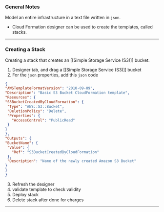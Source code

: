 
### General Notes

Model an entire infrastructure in a text file written in `json`.
- Cloud Formation designer can be used to create the templates, called stacks.

___
### Creating a Stack

Creating a stack that creates an [[Simple Storage Service (S3)]] bucket.

1. Designer tab, and drag a [[Simple Storage Service (S3)]] bucket
2. For the `json` properties, add this `json` code 
``` JSON
{
"AWSTemplateFormatVersion": "2010-09-09",
"Description": "Basic S3 Bucket CloudFormation template",
"Resources": {
"S3BucketCreatedByCloudFormation": {
 "Type": "AWS::S3::Bucket",
 "DeletionPolicy": "Delete",
 "Properties": {
   "AccessControl": "PublicRead"
 }
}
},
"Outputs": {
"BucketName": {
 "Value": {
   "Ref": "S3BucketCreatedByCloudFormation"
 },
 "Description": "Name of the newly created Amazon S3 Bucket"
}
}
}
```

3. Refresh the designer
4. validate template to check validity
5. Deploy stack
6. Delete stack after done for charges

---